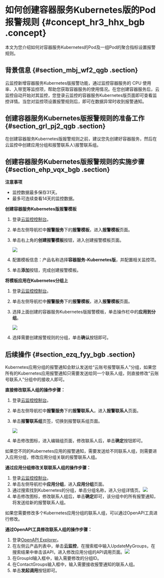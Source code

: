 # 如何创建容器服务Kubernetes版的Pod报警规则 {#concept_hr3_hhx_bgb .concept}

本文为您介绍如何对容器服务Kubernetes的Pod及一组Pod的聚合指标设置报警规则。

## 背景信息 {#section_mbj_wf2_qgb .section}

云监控新增容器服务Kubernetes版报警功能，通过监控容器服务的 CPU 使用率、入带宽等监控项，帮助您获取容器服务的使用情况。在您创建容器服务后，云监控自动开始对其监控，您登录云监控的容器服务Kubernetes版页面即可查看监控详情。当您对监控项设置报警规则后，即可在数据异常时收到报警通知。

## 创建容器服务Kubernetes版报警规则的准备工作 {#section_grl_pj2_qgb .section}

在创建容器服务Kubernetes版报警规则之前，建议您先创建好容器服务，然后在云监控中创建应用分组和报警联系人\\报警联系组。

## 创建容器服务Kubernetes版报警规则的实施步骤 {#section_ehp_vqx_bgb .section}

**注意事项**

-   监控数据最多保存31天。
-   最多可连续查看14天的监控数据。

**创建容器服务Kubernetes版报警模板**

1.  登录[云监控控制台](https://cms-intl.console.aliyun.com)。
2.  单击左侧导航栏中**报警服务**下的**报警模板**，进入**报警模板**页面。
3.  单击右上角的**创建报警模板**按钮，进入创建报警模板页面。

    ![](http://static-aliyun-doc.oss-cn-hangzhou.aliyuncs.com/assets/img/78698/154892884034067_zh-CN.png)

4.  配置模板信息：产品名称选择**容器服务-Kubernetes版**，并配置相关监控项。
5.  单击**添加**按钮，完成创建报警模板。

**将模板应用在Kubernetes分组上**

1.  登录[云监控控制台](https://cms-intl.console.aliyun.com)。
2.  单击左侧导航栏中**报警服务**下的**报警模板**，进入**报警模板**页面。
3.  选择上面创建的容器服务Kubernetes版报警模板，单击操作栏中的**应用到分组**。

    ![](http://static-aliyun-doc.oss-cn-hangzhou.aliyuncs.com/assets/img/78698/154892884134071_zh-CN.png)

4.  选择需要创建报警规则的分组，单击**确认**按钮即可。

## 后续操作 {#section_ezq_fyy_bgb .section}

Kubernetes应用分组的报警通知会默认发送给“云账号报警联系人”分组，如果您所有的Kubernetes应用报警通知只需要发送给同一个联系人组，则直接修改“云账号联系人”分组中的接收人即可。

**直接修改联系人组的操作步骤：** 

1.  登录[云监控控制台](https://cms-intl.console.aliyun.com)。
2.  单击左侧导航栏中**报警服务**下的**报警联系人**，进入**报警联系人**页面。
3.  单击**报警联系组**页签，切换到报警联系组页面。

    ![](http://static-aliyun-doc.oss-cn-hangzhou.aliyuncs.com/assets/img/78698/154892884134072_zh-CN.png)

4.  单击修改图标，进入编辑组页面，修改联系人后，单击**确定**按钮即可。

如果您不同的Kubernetes应用的报警通知，需要发送给不同联系人组，则需要进入应用分组，修改应用分组关联的报警联系人组。

**通过应用分组修改关联联系人组的操作步骤：** 

1.  登录[云监控控制台](https://cms-intl.console.aliyun.com)。
2.  单击左侧导航栏中**应用分组**，进入**应用分组**页面。
3.  通过搜索找到Kubernetes的分组，单击分组名称，进入分组详情页。![](http://static-aliyun-doc.oss-cn-hangzhou.aliyuncs.com/assets/img/78698/154892884134079_zh-CN.png)
4.  单击修改图标，修改联系人组后，单击**确定**即可，该分组中的所有报警通知，将发送给新的报警联系人组。

如果您需要修改多个Kubernetes应用分组的联系人组，可以通过OpenAPI工具进行修改。

**通过OpenAPI工具修改联系人组的操作步骤：** 

1.  登录[OpenAPI Explorer](https://api.aliyun.com)。
2.  在左侧云产品列表中，单击**云监控**，在搜索框中输入UpdateMyGroups，在搜索结果中单击该API，进入修改应用分组的API调用页面。![](http://static-aliyun-doc.oss-cn-hangzhou.aliyuncs.com/assets/img/78698/154892884134114_zh-CN.png)
3.  在GroupId输入框中，输入需要修改的分组ID。
4.  在ContactGroups输入框中，输入需要接收报警通知的联系人组。
5.  单击**发起调用**按钮即可。


